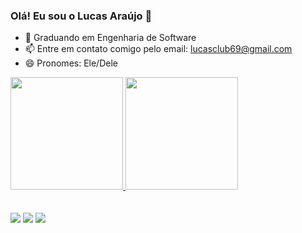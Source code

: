 ### Olá! Eu sou  o Lucas Araújo 👋





- 🔭 Graduando em Engenharia de Software
- 📫 Entre em contato comigo pelo email: lucasclub69@gmail.com
- 😄 Pronomes: Ele/Dele 



 <a href="https://github.com/Luckeditto">
  <img height="180em" src="https://github-readme-stats.vercel.app/api?username=Luckeditto&show_icons=true&theme=dracula&include_all_commits=true&count_private=true"/>
  <img height="180em" src="https://github-readme-stats.vercel.app/api/top-langs/?username=Luckeditto&layout=compact&langs_count=7&theme=dracula"/>
</div>
<div style="display: inline_block"><br>
  
          
    
</div>
  
  <br>
  
 <div>
    <a href="https://www.instagram.com/lucasz.arauj/" target="_blank"><img src="https://img.shields.io/badge/-Instagram-%23E4405F?style=for-the-badge&logo=instagram&logoColor=white" target="_blank"></a>
   <a href = "mailto:lucasclub69@gmail.com"><img src="https://img.shields.io/badge/-Gmail-%23333?style=for-the-badge&logo=gmail&logoColor=white" target="_blank"></a>
 <a href="https://www.linkedin.com/in/lucas-ara%C3%BAjo-323120220/" target="_blank"><img src="https://img.shields.io/badge/-LinkedIn-%230077B5?style=for-the-badge&logo=linkedin&logoColor=white" target="_blank"></a>
   
   
  
  </div>
   

